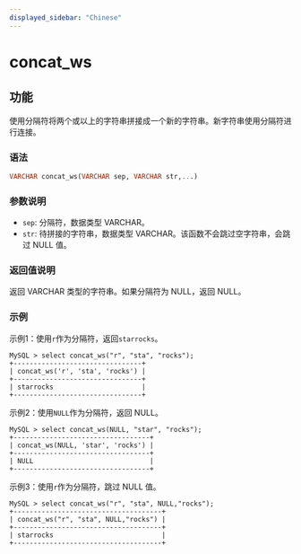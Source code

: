 ```yaml
---
displayed_sidebar: "Chinese"
---
```


# concat_ws

## 功能

使用分隔符将两个或以上的字符串拼接成一个新的字符串。新字符串使用分隔符进行连接。

### 语法

```sql
VARCHAR concat_ws(VARCHAR sep, VARCHAR str,...)
```

### 参数说明

- `sep`: 分隔符，数据类型 VARCHAR。
- `str`: 待拼接的字符串，数据类型 VARCHAR。该函数不会跳过空字符串，会跳过 NULL 值。

### 返回值说明

返回 VARCHAR 类型的字符串。如果分隔符为 NULL，返回 NULL。

### 示例

示例1：使用`r`作为分隔符，返回`starrocks`。

```Plain Text
MySQL > select concat_ws("r", "sta", "rocks");
+--------------------------------+
| concat_ws('r', 'sta', 'rocks') |
+--------------------------------+
| starrocks                      |
+--------------------------------+
```

示例2：使用`NULL`作为分隔符，返回 NULL。

```Plain Text
MySQL > select concat_ws(NULL, "star", "rocks");
+----------------------------------+
| concat_ws(NULL, 'star', 'rocks') |
+----------------------------------+
| NULL                             |
+----------------------------------+
```

示例3：使用`r`作为分隔符，跳过 NULL 值。

```Plain Text
MySQL > select concat_ws("r", "sta", NULL,"rocks");
+-------------------------------------+
| concat_ws("r", "sta", NULL,"rocks") |
+-------------------------------------+
| starrocks                           |
+-------------------------------------+
```
